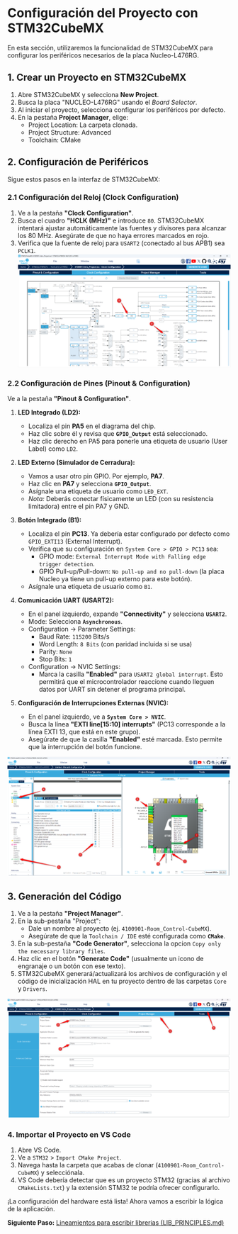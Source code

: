 # Configuración del Proyecto con STM32CubeMX

En esta sección, utilizaremos la funcionalidad de STM32CubeMX para configurar los periféricos necesarios de la placa Nucleo-L476RG.

## 1. Crear un Proyecto en STM32CubeMX

1. Abre STM32CubeMX y selecciona **New Project**.
2. Busca la placa "NUCLEO-L476RG" usando el *Board Selector*.
3. Al iniciar el proyecto, selecciona configurar los periféricos por defecto.
4. En la pestaña **Project Manager**, elige:
   * Project Location: La carpeta clonada.
   * Project Structure: Advanced
   * Toolchain: CMake

## 2. Configuración de Periféricos

Sigue estos pasos en la interfaz de STM32CubeMX:

### 2.1 Configuración del Reloj (Clock Configuration)

1.  Ve a la pestaña **"Clock Configuration"**.
2.  Busca el cuadro **"HCLK (MHz)"** e introduce `80`. STM32CubeMX intentará ajustar automáticamente las fuentes y divisores para alcanzar los 80 MHz. Asegúrate de que no haya errores marcados en rojo.
3.  Verifica que la fuente de reloj para `USART2` (conectado al bus APB1) sea `PCLK1`.
![clock_setup](assets/clock_setup.png)

### 2.2 Configuración de Pines (Pinout & Configuration)

Ve a la pestaña **"Pinout & Configuration"**.

1.  **LED Integrado (LD2):**
    *   Localiza el pin **PA5** en el diagrama del chip.
    *   Haz clic sobre él y revisa que **`GPIO_Output`** está seleccionado.
    *   Haz clic derecho en PA5 para ponerle una etiqueta de usuario (User Label) como `LD2`.

2.  **LED Externo (Simulador de Cerradura):**
    *   Vamos a usar otro pin GPIO. Por ejemplo, **PA7**.
    *   Haz clic en **PA7** y selecciona **`GPIO_Output`**.
    *   Asígnale una etiqueta de usuario como `LED_EXT`.
    *   *Nota:* Deberás conectar físicamente un LED (con su resistencia limitadora) entre el pin PA7 y GND.

3.  **Botón Integrado (B1):**
    *   Localiza el pin **PC13**. Ya debería estar configurado por defecto como `GPIO_EXTI13` (External Interrupt).
    *   Verifica que su configuración en `System Core > GPIO > PC13` sea:
        *   GPIO mode: `External Interrupt Mode with Falling edge trigger detection`.
        *   GPIO Pull-up/Pull-down: `No pull-up and no pull-down` (la placa Nucleo ya tiene un pull-up externo para este botón).
    *   Asígnale una etiqueta de usuario como `B1`.

4.  **Comunicación UART (USART2):**
    *   En el panel izquierdo, expande **"Connectivity"** y selecciona **`USART2`**.
    *   Mode: Selecciona **`Asynchronous`**.
    *   Configuration -> Parameter Settings:
        *   Baud Rate: `115200` Bits/s
        *   Word Length: `8 Bits` (con paridad incluida si se usa)
        *   Parity: `None`
        *   Stop Bits: `1`
    *   Configuration -> NVIC Settings:
        *   Marca la casilla **"Enabled"** para `USART2 global interrupt`. Esto permitirá que el microcontrolador reaccione cuando lleguen datos por UART sin detener el programa principal.

5.  **Configuración de Interrupciones Externas (NVIC):**
    *   En el panel izquierdo, ve a **`System Core > NVIC`**.
    *   Busca la línea **"EXTI line[15:10] interrupts"** (PC13 corresponde a la línea EXTI 13, que está en este grupo).
    *   Asegúrate de que la casilla **"Enabled"** esté marcada. Esto permite que la interrupción del botón funcione.

![Pinout](assets/pinout_setup.png)

## 3. Generación del Código

1.  Ve a la pestaña **"Project Manager"**.
2.  En la sub-pestaña "Project":
    *   Dale un nombre al proyecto (ej. `4100901-Room_Control-CubeMX`).
    *   Asegúrate de que la `Toolchain / IDE` esté configurada como **`CMake`**.
3.  En la sub-pestaña **"Code Generator"**, selecciona la opcion `Copy only the necessary library files`.
4.  Haz clic en el botón **"Generate Code"** (usualmente un icono de engranaje o un botón con ese texto).
5.  STM32CubeMX generará/actualizará los archivos de configuración y el código de inicialización HAL en tu proyecto dentro de las carpetas `Core` y `Drivers`.

![Generate Code](assets/generate_code.png)

### 4. Importar el Proyecto en VS Code

1.  Abre VS Code.
2.  Ve a `STM32` > `Import CMake Project`.
3.  Navega hasta la carpeta que acabas de clonar (`4100901-Room_Control-CubeMX`) y selecciónala.
4.  VS Code debería detectar que es un proyecto STM32 (gracias al archivo `CMakeLists.txt`) y la extensión STM32 te podría ofrecer configurarlo.

¡La configuración del hardware está lista! Ahora vamos a escribir la lógica de la aplicación.

**Siguiente Paso:** [Lineamientos para escribir librerias (LIB_PRINCIPLES.md)](LIB_PRINCIPLES.md)
